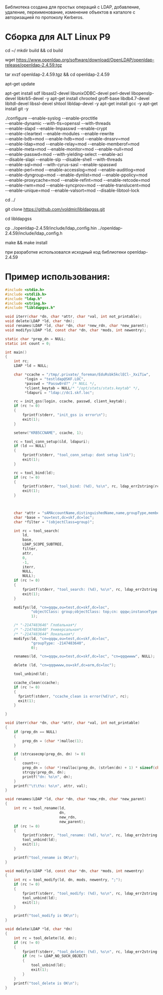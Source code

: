 
Библиотека создана для простых операций с LDAP, добавление, удаление,
 переименование, изменение объектов в каталоге с авторизацией по протоколу Kerberos.

# Сборка для ALT Linux P9

cd ~/
mkdir build && cd build

wget https://www.openldap.org/software/download/OpenLDAP/openldap-release/openldap-2.4.59.tgz

tar xvzf openldap-2.4.59.tgz && cd openldap-2.4.59

apt-get update

apt-get install sdf libsasl2-devel libunixODBC-devel perl-devel libopenslp-devel libkrb5-devel -y
apt-get install chrooted groff-base libdb4.7-devel libltdl-devel libssl-devel shtool libldap-devel -y
apt-get install gcc -y
apt-get install git -y

./configure --enable-syslog --enable-proctitle \
--enable-dynamic --with-tls=openssl --with-threads \
--enable-slapd --enable-lmpasswd --enable-crypt \
--enable-cleartext --enable-modules --enable-rewrite \
--enable-bdb=mod --enable-hdb=mod --enable-dnssrv=mod \
--enable-ldap=mod --enable-relay=mod --enable-memberof=mod \
--enable-meta=mod --enable-monitor=mod --enable-null=mod \
--enable-passwd=mod --with-yielding-select --enable-aci \
--disable-slapi --enable-slp --disable-shell --with-threads \
--enable-sql=mod --with-cyrus-sasl --enable-spasswd \
--enable-perl=mod --enable-accesslog=mod --enable-auditlog=mod \
--enable-dyngroup=mod --enable-dynlist=mod --enable-ppolicy=mod \
--enable-proxycache=mod --enable-refint=mod --enable-retcode=mod \
--enable-rwm=mod --enable-syncprov=mod --enable-translucent=mod \
--enable-unique=mod --enable-valsort=mod --disable-libtool-lock

cd ../

git clone https://github.com/voldmir/libldapgss.git

cd libldapgss

cp ../openldap-2.4.59/include/ldap_config.hin ../openldap-2.4.59/include/ldap_config.h

make && make install

при разработке использовался исходный код библиотеки openldap-2.4.59

# Пример использования:

```c
#include <stdio.h>
#include <stdlib.h>
#include "ldap.h"
#include <string.h>
#include "libldapgss.h"

void iterr(char *dn, char *attr, char *val, int not_printable);
void delete(LDAP *ld, char *dn);
void renames(LDAP *ld, char *dn, char *new_rdn, char *new_parent);
void modifys(LDAP *ld, const char *dn, char *mods, int newentry);

static char *prep_dn = NULL;
static int count = 0;

int main()
{
    int rc;
    LDAP *ld = NULL;

    char *ccache = "/tmp/.private/_foreman/EduRsbk5kclECl-_XxiTiw",
         *login = "testldap@SKF.LOC",
         *passwd = "Passw0rd?" /* NULL */,
         *client_keytab = NULL/* "/opt/stats/stats.keytab" */,
         *ldapuri = "ldap://dc1.skf.loc";

    rc = init_gss(login, ccache, passwd, client_keytab);
    if (rc != 0)
    {
        fprintf(stderr, "init_gss is error\n");
        exit(1);
    }

    setenv("KRB5CCNAME", ccache, 1);

    rc = tool_conn_setup(&ld, ldapuri);
    if (ld == NULL)
    {
        fprintf(stderr, "tool_conn_setup: dont setup link");
        exit(1);
    }

    rc = tool_bind(ld);
    if (rc != 0)
    {
        fprintf(stderr, "tool_bind: (%d), %s\n", rc, ldap_err2string(rc));
        exit(1);
    }

    

    char *attr = "sAMAccountName,distinguishedName,name,groupType,member";
    char *base = "ou=test,dc=skf,dc=loc";
    char *filter = "(objectClass=group)";

    int rc = tool_search(
        ld,
        base,
        LDAP_SCOPE_SUBTREE,
        filter,
        attr,
        0,
        -1,
        iterr,
        NULL,
        NULL);
    if (rc != 0)
    {
        fprintf(stderr, "tool_search: (%d), %s\n", rc, ldap_err2string(rc));
        exit(1);
    }

    modifys(ld, "cn=qqqw,ou=test,dc=skf,dc=loc",
            "objectClass: group;objectClass: top;cn: qqqw;instanceType: 4;name: qqqw;sAMAccountName: qqqw",
            1);

    /* "-2147483646" Глобальная*/
    /* "-2147483640" Универсальная*/
    /* "-2147483644" Локальная*/
    modifys(ld, "cn=qqqw,ou=test,dc=skf,dc=loc",
            "groupType: -2147483640",
            0);

    renames(ld, "cn=qqqw,ou=test,dc=skf,dc=loc", "cn=qqqwwww", NULL);

    delete (ld, "cn=qqqwwww,ou=skf,dc=arm,dc=loc");

    tool_unbind(ld);

    ccache_clean(ccache);
    if (rc != 0)
    {
      fprintf(stderr, "ccache_clean is error(%d)\n", rc);
      exit(1);
    }

}

void iterr(char *dn, char *attr, char *val, int not_printable)
{
    if (prep_dn == NULL)
    {
        prep_dn = (char *)malloc(1);
    }

    if (strcasecmp(prep_dn, dn) != 0)
    {
        count++;
        prep_dn = (char *)realloc(prep_dn, (strlen(dn) + 1) * sizeof(char));
        strcpy(prep_dn, dn);
        printf("dn: %s\n", dn);
    }
    printf("\t\t%s: %s\n", attr, val);
}

void renames(LDAP *ld, char *dn, char *new_rdn, char *new_parent)
{
    int rc = tool_rename(ld,
                         dn,
                         new_rdn,
                         new_parent);
    if (rc != 0)
    {
        fprintf(stderr, "tool_rename: (%d), %s\n", rc, ldap_err2string(rc));
        tool_unbind(ld);
        exit(1);
    }

    printf("tool_rename is OK\n");
}

void modifys(LDAP *ld, const char *dn, char *mods, int newentry)
{
    int rc = tool_modify(ld, dn, mods, newentry, ";");
    if (rc != 0)
    {
        fprintf(stderr, "tool_modify: (%d), %s\n", rc, ldap_err2string(rc));
        tool_unbind(ld);
        exit(1);
    }

    printf("tool_modify is OK\n");
}

void delete(LDAP *ld, char *dn)
{
    int rc = tool_delete(ld, dn);
    if (rc != 0)
    {
        fprintf(stderr, "tool_delete: (%d), %s\n", rc, ldap_err2string(rc));
        if (rc != LDAP_NO_SUCH_OBJECT)
        {
            tool_unbind(ld);
            exit(1);
        }
    }
    printf("tool_delete is OK\n");
}

```

